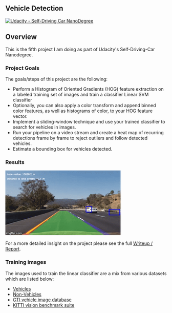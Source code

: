 ## Vehicle Detection
[![Udacity - Self-Driving Car NanoDegree](https://s3.amazonaws.com/udacity-sdc/github/shield-carnd.svg)](http://www.udacity.com/drive)

Overview
---
This is the fifth project I am doing as part of Udacity's Self-Driving-Car Nanodegree.


### Project Goals
The goals/steps of this project are the following:
* Perform a Histogram of Oriented Gradients (HOG) feature extraction on a labeled training set of images and train a classifier Linear SVM classifier
* Optionally, you can also apply a color transform and append binned color features, as well as histograms of color, to your HOG feature vector.
* Implement a sliding-window technique and use your trained classifier to search for vehicles in images.
* Run your pipeline on a video stream and create a heat map of recurring detections frame by frame to reject outliers and follow detected vehicles.
* Estimate a bounding box for vehicles detected.


### Results
[image16]: ./output_images/final_output_sample.gif "Final output"
[![Project video thumbnail][image16]](./result_project_video.mp4?raw=true)

For a more detailed insight on the project please see the full [Writeup / Report](https://github.com/thoomi/vehicle-detection/blob/master/writeup_report.md).

### Training images

The images used to train the linear classifier are a mix from various datasets which are listed below:

* [Vehicles](https://s3.amazonaws.com/udacity-sdc/Vehicle_Tracking/vehicles.zip)
* [Non-Vehicles](https://s3.amazonaws.com/udacity-sdc/Vehicle_Tracking/non-vehicles.zip)
* [GTI vehicle image database](http://www.gti.ssr.upm.es/data/Vehicle_database.html)
* [KITTI vision benchmark suite](http://www.cvlibs.net/datasets/kitti/)
